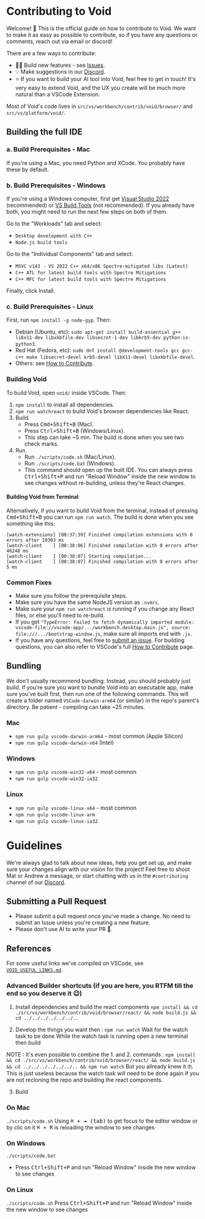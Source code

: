 # Contributing to Void

Welcome! 👋 This is the official guide on how to contribute to Void. We want to make it as easy as possible to contribute, so if you have any questions or comments, reach out via email or discord!

There are a few ways to contribute:

- 👨‍💻 Build new features - see [Issues](https://github.com/voideditor/void/issues).
- 💡 Make suggestions in our [Discord](https://discord.gg/RSNjgaugJs).
- ⭐️ If you want to build your AI tool into Void, feel free to get in touch! It's very easy to extend Void, and the UX you create will be much more natural than a VSCode Extension.

Most of Void's code lives in `src/vs/workbench/contrib/void/browser/` and `src/vs/platform/void/`.



## Building the full IDE

### a. Build Prerequisites - Mac

If you're using a Mac, you need Python and XCode. You probably have these by default.

### b. Build Prerequisites - Windows

If you're using a Windows computer, first get [Visual Studio 2022](https://visualstudio.microsoft.com/thank-you-downloading-visual-studio/?sku=Community) (recommended) or [VS Build Tools](https://visualstudio.microsoft.com/thank-you-downloading-visual-studio/?sku=BuildTools) (not recommended). If you already have both, you might need to run the next few steps on both of them.

Go to the "Workloads" tab and select:
- `Desktop development with C++`
- `Node.js build tools`

Go to the "Individual Components" tab and select:
- `MSVC v143 - VS 2022 C++ x64/x86 Spectre-mitigated libs (Latest)`
- `C++ ATL for latest build tools with Spectre Mitigations`
- `C++ MFC for latest build tools with Spectre Mitigations`

Finally, click Install.

### c. Build Prerequisites - Linux

First, run `npm install -g node-gyp`. Then:

- Debian (Ubuntu, etc): `sudo apt-get install build-essential g++ libx11-dev libxkbfile-dev libsecret-1-dev libkrb5-dev python-is-python3`.
- Red Hat (Fedora, etc): `sudo dnf install @development-tools gcc gcc-c++ make libsecret-devel krb5-devel libX11-devel libxkbfile-devel`.
- Others: see [How to Contribute](https://github.com/microsoft/vscode/wiki/How-to-Contribute).

### Building Void

To build Void, open `void/` inside VSCode. Then:

1. `npm install` to install all dependencies.
2. `npm run watchreact` to build Void's browser dependencies like React.
3. Build.
	 - Press <kbd>Cmd+Shift+B</kbd> (Mac).
   - Press <kbd>Ctrl+Shift+B</kbd> (Windows/Linux).
   - This step can take ~5 min. The build is done when you see two check marks.
4. Run.
	 - Run `./scripts/code.sh` (Mac/Linux).
   - Run `./scripts/code.bat` (Windows).
   - This command should open up the built IDE. You can always press <kbd>Ctrl+Shift+P</kbd> and run "Reload Window" inside the new window to see changes without re-building, unless they're React changes.


#### Building Void from Terminal

Alternatively, if you want to build Void from the terminal, instead of pressing <kbd>Cmd+Shift+B</kbd> you can run `npm run watch`. The build is done when you see something like this:

```
[watch-extensions] [00:37:39] Finished compilation extensions with 0 errors after 19303 ms
[watch-client    ] [00:38:06] Finished compilation with 0 errors after 46248 ms
[watch-client    ] [00:38:07] Starting compilation...
[watch-client    ] [00:38:07] Finished compilation with 0 errors after 5 ms
```



### Common Fixes

- Make sure you follow the prerequisite steps.
- Make sure you have the same NodeJS version as `.nvmrc`.
- Make sure your `npm run watchreact` is running if you change any React files, or else you'll need to re-build.
- If you get `"TypeError: Failed to fetch dynamically imported module: vscode-file://vscode-app/.../workbench.desktop.main.js", source: file:///.../bootstrap-window.js`, make sure all imports end with `.js`.
- If you have any questions, feel free to [submit an issue](https://github.com/voideditor/void/issues/new). For building questions, you can also refer to VSCode's full [How to Contribute](https://github.com/microsoft/vscode/wiki/How-to-Contribute) page.




## Bundling

We don't usually recommend bundling. Instead, you should probably just build. If you're sure you want to bundle Void into an executable app, make sure you've built first, then run one of the following commands. This will create a folder named `VSCode-darwin-arm64` (or similar) in the repo's parent's directory. Be patient - compiling can take ~25 minutes.

### Mac
- `npm run gulp vscode-darwin-arm64` - most common (Apple Silicon)
- `npm run gulp vscode-darwin-x64` (Intel)

### Windows
- `npm run gulp vscode-win32-x64` - most common
- `npm run gulp vscode-win32-ia32`

### Linux
- `npm run gulp vscode-linux-x64` - most common
- `npm run gulp vscode-linux-arm`
- `npm run gulp vscode-linux-ia32`



# Guidelines

We're always glad to talk about new ideas, help you get set up, and make sure your changes align with our vision for the project! Feel free to shoot Mat or Andrew a message, or start chatting with us in the `#contributing` channel of our [Discord](https://discord.gg/RSNjgaugJs).


## Submitting a Pull Request

- Please submit a pull request once you've made a change. No need to submit an Issue unless you're creating a new feature.
- Please don't use AI to write your PR 🙂.


<!--
# Relevant files

We keep track of all the files we've changed with Void so it's easy to rebase:

- README.md
- CONTRIBUTING.md
- VOID_USEFUL_LINKS.md
- product.json
- package.json

- src/vs/workbench/api/common/{extHost.api.impl.ts | extHostApiCommands.ts}
- src/vs/workbench/workbench.common.main.ts
- src/vs/workbench/contrib/void/\*
- extensions/void/\*

- .github/\*
- .vscode/settings/\*
- .eslintrc.json
- build/hygiene.js
- build/lib/i18n.resources.json
- build/npm/dirs.js

- vscode.proposed.editorInsets.d.ts - not modified, but code copied
-->

## References

For some useful links we've compiled on VSCode, see [`VOID_USEFUL_LINKS.md`](https://github.com/voideditor/void/blob/main/VOID_USEFUL_LINKS.md).


### Advanced Builder shortcuts (if you are here, you RTFM till the end so you deserve it 😉)
1. Install dependencies and build the react components
`npm install && cd ./src/vs/workbench/contrib/void/browser/react/ && node build.js && cd ../../../../../../..`

2. Develop the things you want then :
`npm run watch`
Wait for the watch task to be done
While the watch task is running open a new terminal then build

NOTE : It's even possible to combine the 1. and 2. commands :
`npm install && cd ./src/vs/workbench/contrib/void/browser/react/ && node build.js && cd ../../../../../../.. && npm run watch`
But you allready knew it 🤓. This is just useless because the watch task will need to be done again if you are not recloning the repo and building the react components.

3. Build
### On Mac
`./scripts/code.sh`
Using <kbd>⌘ + ⇥ (tab)</kbd> to get focus to the editor window or by clic on it
<kbd>⌘ + R</kbd> is reloading the window to see changes

### On Windows
`./scripts/code.bat`
- Press <kbd>Ctrl+Shift+P</kbd> and run "Reload Window" inside the new window to see changes

### On Linux
`./scripts/code.sh`
Press <kbd>Ctrl+Shift+P</kbd> and run "Reload Window" inside the new window to see changes
